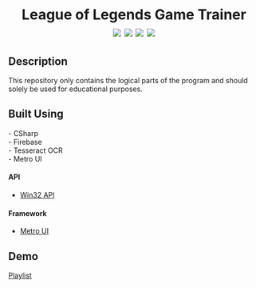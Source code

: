 <div align=center>
	<h1>League of Legends Game Trainer
	<br>
		<img src="https://img.shields.io/static/v1?label=&message=CSharp&color=239120&style=for-the-badge&logo=csharp&logoColor=white&logoWidth=&labelColor=&link=">
		<img src="https://img.shields.io/static/v1?label=&message=Firebase&color=FFCA28&style=for-the-badge&logo=firebase&logoColor=black&logoWidth=&labelColor=&link=">
		<img src="https://img.shields.io/static/v1?label=&message=Tesseract&color=4285F4&style=for-the-badge&logo=google&logoColor=white&logoWidth=&labelColor=&link=">
		<img src="https://img.shields.io/static/v1?label=&message=Webpack&color=EF4242&style=for-the-badge&logo=metro&logoColor=white&logoWidth=&labelColor=&link=">
	</h1>
</div>

<!-- ![Gif of Project](./readme-assets/example.gif) -->

## Description

This repository only contains the logical parts of the program and should solely be used for educational purposes.

## Built Using

<div style="display: flex; align-items:center; column-gap: 5px;">
    - CSharp <img height="16" width="16" src="https://cdn.simpleicons.org/csharp" />
</div>

<div style="display: flex; align-items:center; column-gap: 5px;">
    - Firebase <img height="16" width="16" src="https://cdn.simpleicons.org/firebase" />
</div>

<div style="display: flex; align-items:center; column-gap: 5px;">
    - Tesseract OCR <img height="16" width="16" src="https://cdn.simpleicons.org/google"/>
</div>

<div style="display: flex; align-items:center; column-gap: 5px;">
    - Metro UI <img height="16" width="16" src="https://cdn.simpleicons.org/metro"/>
</div>

#### API

- [Win32 API](https://learn.microsoft.com/en-us/windows/win32/api/winuser/nf-winuser-mouse_event)

#### Framework

- [Metro UI](http://thielj.github.io/MetroFramework/)

## Demo

[Playlist](https://www.youtube.com/watch?v=9-N1GP0Ly5M&list=PLK0DpOU9gUjmfGE0XkbBXI4eECe4lRH_D)